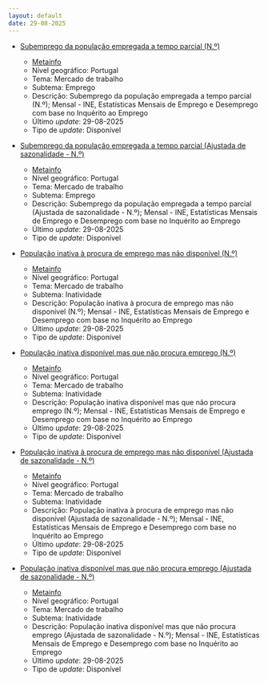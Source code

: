 ```yaml
---
layout: default
date: 29-08-2025
---
```

* [Subemprego da população empregada a tempo parcial (N.º)](https://www.ine.pt/xportal/xmain?xpid=INE&xpgid=ine_indicadores&indOcorrCod=0014541&contexto=bd&selTab=tab2)
  * [Metainfo](https://www.ine.pt/bddXplorer/htdocs/minfo.jsp?var_cd=0014541&lingua=PT)
  * Nível geográfico: Portugal
  * Tema: Mercado de trabalho
  * Subtema: Emprego
  * Descrição: Subemprego da população empregada a tempo parcial (N.º); Mensal - INE, Estatísticas Mensais de Emprego e Desemprego com base no Inquérito ao Emprego
  * Último _update_: 29-08-2025
  * Tipo de _update_: Disponível

* [Subemprego da população empregada a tempo parcial (Ajustada de sazonalidade - N.º)](https://www.ine.pt/xportal/xmain?xpid=INE&xpgid=ine_indicadores&indOcorrCod=0014544&contexto=bd&selTab=tab2)
  * [Metainfo](https://www.ine.pt/bddXplorer/htdocs/minfo.jsp?var_cd=0014544&lingua=PT)
  * Nível geográfico: Portugal
  * Tema: Mercado de trabalho
  * Subtema: Emprego
  * Descrição: Subemprego da população empregada a tempo parcial (Ajustada de sazonalidade - N.º); Mensal - INE, Estatísticas Mensais de Emprego e Desemprego com base no Inquérito ao Emprego
  * Último _update_: 29-08-2025
  * Tipo de _update_: Disponível

* [População inativa à procura de emprego mas não disponível (N.º)](https://www.ine.pt/xportal/xmain?xpid=INE&xpgid=ine_indicadores&indOcorrCod=0014542&contexto=bd&selTab=tab2)
  * [Metainfo](https://www.ine.pt/bddXplorer/htdocs/minfo.jsp?var_cd=0014542&lingua=PT)
  * Nível geográfico: Portugal
  * Tema: Mercado de trabalho
  * Subtema: Inatividade
  * Descrição: População inativa à procura de emprego mas não disponível (N.º); Mensal - INE, Estatísticas Mensais de Emprego e Desemprego com base no Inquérito ao Emprego
  * Último _update_: 29-08-2025
  * Tipo de _update_: Disponível

* [População inativa disponível mas que não procura emprego (N.º)](https://www.ine.pt/xportal/xmain?xpid=INE&xpgid=ine_indicadores&indOcorrCod=0014543&contexto=bd&selTab=tab2)
  * [Metainfo](https://www.ine.pt/bddXplorer/htdocs/minfo.jsp?var_cd=0014543&lingua=PT)
  * Nível geográfico: Portugal
  * Tema: Mercado de trabalho
  * Subtema: Inatividade
  * Descrição: População inativa disponível mas que não procura emprego (N.º); Mensal - INE, Estatísticas Mensais de Emprego e Desemprego com base no Inquérito ao Emprego
  * Último _update_: 29-08-2025
  * Tipo de _update_: Disponível

* [População inativa à procura de emprego mas não disponível (Ajustada de sazonalidade - N.º)](https://www.ine.pt/xportal/xmain?xpid=INE&xpgid=ine_indicadores&indOcorrCod=0014545&contexto=bd&selTab=tab2)
  * [Metainfo](https://www.ine.pt/bddXplorer/htdocs/minfo.jsp?var_cd=0014545&lingua=PT)
  * Nível geográfico: Portugal
  * Tema: Mercado de trabalho
  * Subtema: Inatividade
  * Descrição: População inativa à procura de emprego mas não disponível (Ajustada de sazonalidade - N.º); Mensal - INE, Estatísticas Mensais de Emprego e Desemprego com base no Inquérito ao Emprego
  * Último _update_: 29-08-2025
  * Tipo de _update_: Disponível

* [População inativa disponível mas que não procura emprego (Ajustada de sazonalidade - N.º)](https://www.ine.pt/xportal/xmain?xpid=INE&xpgid=ine_indicadores&indOcorrCod=0014546&contexto=bd&selTab=tab2)
  * [Metainfo](https://www.ine.pt/bddXplorer/htdocs/minfo.jsp?var_cd=0014546&lingua=PT)
  * Nível geográfico: Portugal
  * Tema: Mercado de trabalho
  * Subtema: Inatividade
  * Descrição: População inativa disponível mas que não procura emprego (Ajustada de sazonalidade - N.º); Mensal - INE, Estatísticas Mensais de Emprego e Desemprego com base no Inquérito ao Emprego
  * Último _update_: 29-08-2025
  * Tipo de _update_: Disponível

